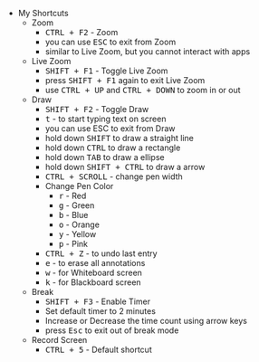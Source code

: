 - My Shortcuts 
    - Zoom
        - <kbd>CTRL + F2</kbd> - Zoom 
        - you can use <kbd>ESC</kbd> to exit from Zoom
        - similar to Live Zoom, but you cannot interact with apps
    - Live Zoom
        - <kbd>SHIFT + F1</kbd> - Toggle Live Zoom 
        - press <kbd>SHIFT + F1</kbd> again to exit Live Zoom 
        - use <kbd>CTRL + UP</kbd> and <kbd>CTRL + DOWN</kbd> to zoom in or out 
    - Draw
        - <kbd>SHIFT + F2</kbd> - Toggle Draw 
        - <kbd>t</kbd> - to start typing text on screen
        - you can use </kbd>ESC</kbd> to exit from Draw
        - hold down <kbd>SHIFT</kbd> to draw a straight line
        - hold down <kbd>CTRL</kbd> to draw a rectangle
        - hold down <kbd>TAB</kbd> to draw a ellipse
        - hold down <kbd>SHIFT + CTRL</kbd>  to draw a arrow
        - <kbd>CTRL + SCROLL</kbd> - change pen width
        - Change Pen Color
            - <kbd>r</kbd> - Red
            - <kbd>g</kbd> - Green
            - <kbd>b</kbd> - Blue
            - <kbd>o</kbd> - Orange
            - <kbd>y</kbd> - Yellow
            - <kbd>p</kbd> - Pink
        - <kbd>CTRL + Z</kbd> - to undo last entry
        - <kbd>e</kbd> - to erase all annotations
        - <kbd>w</kbd> - for Whiteboard screen
        - <kbd>k</kbd> - for Blackboard screen
    - Break
        - <kbd>SHIFT + F3</kbd> - Enable Timer
        - Set default timer to 2 minutes
        - Increase or Decrease the time count using arrow keys 
        - press <kbd>Esc</kbd> to exit out of break mode 
    - Record Screen
        - <kbd>CTRL + 5</kbd> - Default shortcut 